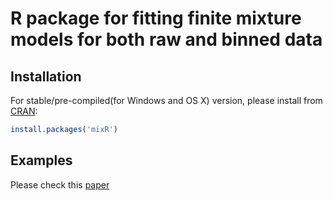 R package for fitting finite mixture models for both raw and binned data
========================================================================

Installation
------------

For stable/pre-compiled(for Windows and OS X) version, please install from [CRAN](https://CRAN.R-project.org/package=mixR):

```r
install.packages('mixR')
```

Examples
--------
Please check this [paper](https://joss.theoj.org/papers/10.21105/joss.04031)
